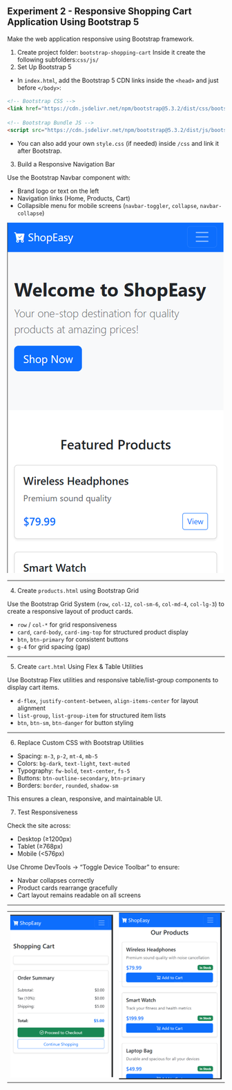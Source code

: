 ## **Experiment 2 - Responsive Shopping Cart Application Using Bootstrap 5**

 Make the web application responsive using Bootstrap framework.

1. Create project folder: `bootstrap-shopping-cart` Inside it
   create the following subfolders:`css/js/`
2. Set Up Bootstrap 5

* In `index.html`, add the Bootstrap 5 CDN links inside the `<head>` and just before `</body>`:

```html
<!-- Bootstrap CSS -->
<link href="https://cdn.jsdelivr.net/npm/bootstrap@5.3.2/dist/css/bootstrap.min.css" rel="stylesheet">

<!-- Bootstrap Bundle JS -->
<script src="https://cdn.jsdelivr.net/npm/bootstrap@5.3.2/dist/js/bootstrap.bundle.min.js"></script>
```

* You can also add your own `style.css` (if needed) inside `/css` and link it after Bootstrap.

3. Build a Responsive Navigation Bar

Use the Bootstrap Navbar component with:

* Brand logo or text on the left
* Navigation links (Home, Products, Cart)
* Collapsible menu for mobile screens (`navbar-toggler`, `collapse`, `navbar-collapse`)

![1761049102442](image/ReadMe/1761049102442.png)

---

4. Create `products.html` using Bootstrap Grid

Use the Bootstrap Grid System (`row`, `col-12`, `col-sm-6`, `col-md-4`, `col-lg-3`) to create a responsive layout of product cards.

* `row` / `col-*` for grid responsiveness
* `card`, `card-body`, `card-img-top` for structured product display
* `btn`, `btn-primary` for consistent buttons
* `g-4` for grid spacing (gap)

---

5. Create `cart.html` Using Flex & Table Utilities

Use Bootstrap Flex utilities and responsive table/list-group components to display cart items.

* `d-flex`, `justify-content-between`, `align-items-center` for layout alignment
* `list-group`, `list-group-item` for structured item lists
* `btn`, `btn-sm`, `btn-danger` for button styling

---

6. Replace Custom CSS with Bootstrap Utilities

* Spacing: `m-3`, `p-2`, `mt-4`, `mb-5`
* Colors: `bg-dark`, `text-light`, `text-muted`
* Typography: `fw-bold`, `text-center`, `fs-5`
* Buttons: `btn-outline-secondary`, `btn-primary`
* Borders: `border`, `rounded`, `shadow-sm`

This ensures a clean, responsive, and maintainable UI.

7. Test Responsiveness

Check the site across:

* Desktop (≥1200px)
* Tablet (≥768px)
* Mobile (<576px)

Use Chrome DevTools → “Toggle Device Toolbar” to ensure:

* Navbar collapses correctly
* Product cards rearrange gracefully
* Cart layout remains readable on all screens

---

<table>
  <tr>
    <td><img src="image/ReadMe/1761049348731.png" alt="Desktop View" width="300"></td>
    <td><img src="image/ReadMe/1761049322691.png" alt="Mobile View" width="300"></td>
  </tr>
</table>
